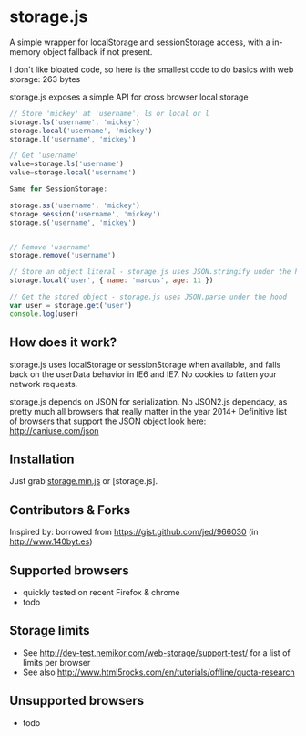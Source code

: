 storage.js
==========

A simple wrapper for localStorage and sessionStorage access, with a in-memory object fallback if not present.

I don't like bloated code, so here is the smallest code to do basics with web storage: 263 bytes

storage.js exposes a simple API for cross browser local storage

```js
// Store 'mickey' at 'username': ls or local or l
storage.ls('username', 'mickey')
storage.local('username', 'mickey')
storage.l('username', 'mickey')

// Get 'username'
value=storage.ls('username')
value=storage.local('username')

Same for SessionStorage:

storage.ss('username', 'mickey')
storage.session('username', 'mickey')
storage.s('username', 'mickey')


// Remove 'username'
storage.remove('username')

// Store an object literal - storage.js uses JSON.stringify under the hood
storage.local('user', { name: 'marcus', age: 11 })

// Get the stored object - storage.js uses JSON.parse under the hood
var user = storage.get('user')
console.log(user)

```


How does it work?
------------------
storage.js uses localStorage or sessionStorage when available, and falls back on the userData behavior in IE6 and IE7. 
No cookies to fatten your network requests.

storage.js depends on JSON for serialization.
No JSON2.js dependacy, as pretty much all browsers that really matter in the year 2014+
Definitive list of browsers that support the JSON object look here: http://caniuse.com/json

Installation
------------
Just grab [storage.min.js] or [storage.js].


Contributors & Forks
--------------------
Inspired by: borrowed from https://gist.github.com/jed/966030 (in http://www.140byt.es)



Supported browsers
------------------
 - quickly tested on recent Firefox & chrome
 - todo

Storage limits
--------------
 - See http://dev-test.nemikor.com/web-storage/support-test/ for a list of limits per browser
 - See also http://www.html5rocks.com/en/tutorials/offline/quota-research

Unsupported browsers
-------------------
 - todo




  [storage.min.js]: https://raw.github.com/marcuswestin/storage.js/master/storage.min.js
  [store+json2.min.js]: https://raw.github.com/marcuswestin/storage.js/master/store+json2.min.js

